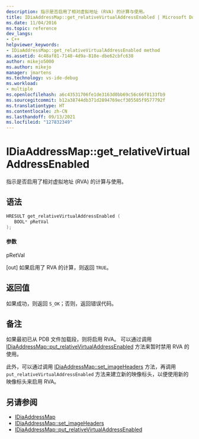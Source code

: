 ```yaml
---
description: 指示是否启用了相对虚拟地址 (RVA) 的计算与使用。
title: IDiaAddressMap::get_relativeVirtualAddressEnabled | Microsoft Docs
ms.date: 11/04/2016
ms.topic: reference
dev_langs:
- C++
helpviewer_keywords:
- IDiaAddressMap::get_relativeVirtualAddressEnabled method
ms.assetid: 4c48af81-7148-4d9a-818e-dbe62cbfc638
author: mikejo5000
ms.author: mikejo
manager: jmartens
ms.technology: vs-ide-debug
ms.workload:
- multiple
ms.openlocfilehash: a6c43531706fe1de3163d0bb69c56c66f8133fb9
ms.sourcegitcommit: b12a38744db371d2894769ecf305585f9577792f
ms.translationtype: HT
ms.contentlocale: zh-CN
ms.lasthandoff: 09/13/2021
ms.locfileid: "127832349"
---
```

# <a name="idiaaddressmapget_relativevirtualaddressenabled"></a>IDiaAddressMap::get_relativeVirtualAddressEnabled
指示是否启用了相对虚拟地址 (RVA) 的计算与使用。

## <a name="syntax"></a>语法

```C++
HRESULT get_relativeVirtualAddressEnabled ( 
   BOOL* pRetVal
);
```

#### <a name="parameters"></a>参数
 pRetVal

[out] 如果启用了 RVA 的计算，则返回 `TRUE`。

## <a name="return-value"></a>返回值
 如果成功，则返回 `S_OK`；否则，返回错误代码。

## <a name="remarks"></a>备注
 如果最初已从 PDB 文件加载段，则将启用 RVA。 可以通过调用 [IDiaAddressMap::put_relativeVirtualAddressEnabled](../../debugger/debug-interface-access/idiaaddressmap-put-relativevirtualaddressenabled.md) 方法来暂时禁用 RVA 的使用。

 此外，可以通过调用 [IDiaAddressMap::set_imageHeaders](../../debugger/debug-interface-access/idiaaddressmap-set-imageheaders.md) 方法，再调用 `put_relativeVirtualAddressEnabled` 方法来建立新的映像标头，以便使用新的映像标头来启用 RVA。

## <a name="see-also"></a>另请参阅
- [IDiaAddressMap](../../debugger/debug-interface-access/idiaaddressmap.md)
- [IDiaAddressMap::set_imageHeaders](../../debugger/debug-interface-access/idiaaddressmap-set-imageheaders.md)
- [IDiaAddressMap::put_relativeVirtualAddressEnabled](../../debugger/debug-interface-access/idiaaddressmap-put-relativevirtualaddressenabled.md)

